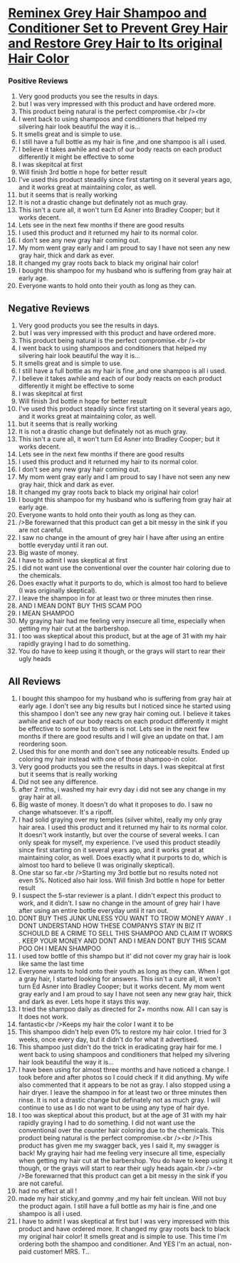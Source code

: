 # [Reminex Grey Hair Shampoo and Conditioner Set to Prevent Grey Hair and Restore Grey Hair to Its original Hair Color](https://products.checkmycream.com/products/Reminex-Grey-Hair-Shampoo-and-Conditioner-Set-to-Prevent-Grey-Hair-and-Restore-Grey-Hair-to-Its-original-Hair-Color.html)

### Positive Reviews

<ol>
      <li>Very good products you see the results in days.</li>
      <li>but I was very impressed with this product and have ordered more.</li>
      <li>This product being natural is the perfect compromise.&lt;br /&gt;&lt;br</li>
      <li>I went back to using shampoos and conditioners that helped my silvering hair look beautiful the way it is...</li>
      <li>It smells great and is simple to use.</li>
      <li>I still have a full bottle as my hair is fine ,and one shampoo is all i used.</li>
      <li>I believe it takes awhile and each of our body reacts on each product differently it might be effective to some</li>
      <li>I was skepitcal at first</li>
      <li>Will finish 3rd bottle n hope for better result</li>
      <li>I&#x27;ve used this product steadily since first starting on it several years ago, and it works great at maintaining color, as well.</li>
      <li>but it seems that is really working</li>
      <li>It is not a drastic change but definately not as much gray.</li>
      <li>This isn&#x27;t a cure all, it won&#x27;t turn Ed Asner into Bradley Cooper; but it works decent.</li>
      <li>Lets see in the next few months if there are good results</li>
      <li>I used this product and it returned my hair to its normal color.</li>
      <li>I don&#x27;t see any new gray hair coming out.  </li>
      <li>My mom went gray early and I am proud to say I have not seen any new gray hair, thick and dark as ever.</li>
      <li>It changed my gray roots back to black my original hair color!</li>
      <li>I bought this shampoo for my husband who is suffering from gray hair at early age.</li>
      <li>Everyone wants to hold onto their youth as long as they can.</li>
</ol>


<h2>Negative Reviews</h2>
<ol>
<li> Very good products you see the results in days.</li>
<li> but I was very impressed with this product and have ordered more.</li>
<li> This product being natural is the perfect compromise.&lt;br /&gt;&lt;br</li>
<li> I went back to using shampoos and conditioners that helped my silvering hair look beautiful the way it is...</li>
<li> It smells great and is simple to use.</li>
<li> I still have a full bottle as my hair is fine ,and one shampoo is all i used.</li>
<li> I believe it takes awhile and each of our body reacts on each product differently it might be effective to some</li>
<li> I was skepitcal at first</li>
<li> Will finish 3rd bottle n hope for better result</li>
<li> I&#x27;ve used this product steadily since first starting on it several years ago, and it works great at maintaining color, as well.</li>
<li> but it seems that is really working</li>
<li> It is not a drastic change but definately not as much gray.</li>
<li> This isn&#x27;t a cure all, it won&#x27;t turn Ed Asner into Bradley Cooper; but it works decent.</li>
<li> Lets see in the next few months if there are good results</li>
<li> I used this product and it returned my hair to its normal color.</li>
<li> I don&#x27;t see any new gray hair coming out.  </li>
<li> My mom went gray early and I am proud to say I have not seen any new gray hair, thick and dark as ever.</li>
<li> It changed my gray roots back to black my original hair color!</li>
<li> I bought this shampoo for my husband who is suffering from gray hair at early age.</li>
<li> Everyone wants to hold onto their youth as long as they can.</li>
<li> /&gt;Be forewarned that this product can get a bit messy in the sink if you are not careful.</li>
<li> I saw no change in the amount of grey hair I have after using an entire bottle everyday until it ran out.</li>
<li> Big waste of money.  </li>
<li> I have to admit I was skeptical at first</li>
<li> I did not want use the conventional over the counter hair coloring due to the chemicals.</li>
<li> Does exactly what it purports to do, which is almost too hard to believe (I was originally skeptical).</li>
<li> I leave the shampoo in for at least two or three minutes then rinse.</li>
<li> AND I MEAN DONT BUY THIS SCAM POO  </li>
<li> I MEAN SHAMPOO</li>
<li> My graying hair had me feeling very insecure all time, especially when getting my hair cut at the barbershop.</li>
<li> I too was skeptical about this product, but at the age of 31 with my hair rapidly graying I had to do something.</li>
<li> You do have to keep using it though, or the grays will start to rear their ugly heads</li>
</ol>

<h2>All Reviews</h2>

<ol>
    <li> I bought this shampoo for my husband who is suffering from gray hair at early age. I don&#x27;t see any big results but I noticed since he started using this shampoo I don&#x27;t see any new gray hair coming out.  I believe it takes awhile and each of our body reacts on each product differently it might be effective to some but to others is not. Lets see in the next few months if there are good results and I will give an update on that. I am reordering soon.</li>
    <li> Used this for one month and don&#x27;t see any noticeable results.  Ended up coloring my hair instead with one of those shampoo-in color.</li>
    <li> Very good products you see the results in days. I was skepitcal at first but it seems that is really working</li>
    <li> Did not see any difference.</li>
    <li> after 2 mths, i  washed my hair evry day i did not see any change in my gray hair at all.</li>
    <li> Big waste of money.  It doesn&#x27;t do what it proposes to do.  I saw no change whatsoever.  It&#x27;s a ripoff.</li>
    <li> I had solid graying over my temples (silver white), really my only gray hair area. I used this product and it returned my hair to its normal color. It doesn&#x27;t work instantly, but over the course of several weeks. I can only speak for myself, my experience. I&#x27;ve used this product steadily since first starting on it several years ago, and it works great at maintaining color, as well. Does exactly what it purports to do, which is almost too hard to believe (I was originally skeptical).</li>
    <li> One star so far.&lt;br /&gt;Starting my 3rd bottle but no results noted not even 5%. Noticed also hair loss. Will finish 3rd bottle n hope for better result</li>
    <li> I suspect the 5-star reviewer is a plant.  I didn&#x27;t expect this product to work, and it didn&#x27;t.  I saw no change in the amount of grey hair I have after using an entire bottle everyday until it ran out.</li>
    <li> DONT BUY THIS JUNK UNLESS YOU WANT TO TROW MONEY AWAY .  I DONT UNDERSTAND HOW THESE COMPANYS STAY IN BIZ  IT SCHOULD BE A CRIME TO SELL THIS SHAMPOO AND CLAIM IT WORKS  . KEEP YOUR MONEY  AND DONT AND I MEAN DONT BUY THIS SCAM POO  OH I MEAN SHAMPOO</li>
    <li> I used  tow bottle of this shampo but it&#x27; did not cover my gray hair is look like same the last time</li>
    <li> Everyone wants to hold onto their youth as long as they can. When I got a gray hair, I started looking for answers. This isn&#x27;t a cure all, it won&#x27;t turn Ed Asner into Bradley Cooper; but it works decent. My mom went gray early and I am proud to say I have not seen any new gray hair, thick and dark as ever. Lets hope it stays this way.</li>
    <li> I tried the shampoo daily as directed for 2+ months now.  All I can say is It does not work.</li>
    <li> fantastic&lt;br /&gt;Keeps my hair the color I want it to be</li>
    <li> This shampoo didn&#x27;t help even 0% to restore my hair color. I tried for 3 weeks, once every day, but it didn&#x27;t  do for what it advertised.</li>
    <li> This shampoo just didn&#x27;t do the trick in eradicating gray hair for me. I went back to using shampoos and conditioners that helped my silvering hair look beautiful the way it is...</li>
    <li> I have been using for almost three months and have noticed a change. I took before and after photos so I could check if it did anything. My wife also commented that it appears to be not as gray. I also stopped using a hair dryer. I leave the shampoo in for at least two or three minutes then rinse. It is not a drastic change but definately not as much gray. I will continue to use as I do not want to be using any type of hair dye.</li>
    <li> I too was skeptical about this product, but at the age of 31 with my hair rapidly graying I had to do something. I did not want use the conventional over the counter hair coloring due to the chemicals. This product being natural is the perfect compromise.&lt;br /&gt;&lt;br /&gt;This product has given me my swagger back, yes I said it, my swagger is back! My graying hair had me feeling very insecure all time, especially when getting my hair cut at the barbershop. You do have to keep using it though, or the grays will start to rear their ugly heads again.&lt;br /&gt;&lt;br /&gt;Be forewarned that this product can get a bit messy in the sink if you are not careful.</li>
    <li> had no effect at all !</li>
    <li> made my hair sticky,and gommy ,and my hair felt unclean. Will not buy the product again. I still have a full bottle as my hair is fine ,and one shampoo is all i used.</li>
    <li> I have to admit I was skeptical at first but I was very impressed with this product and have ordered more. It changed my gray roots back to black my original hair color! It smells great and is simple to use. This time I&#x27;m ordering both the shampoo and conditioner. And YES I&#x27;m an actual, non-paid customer! MRS. T..</li>
</ol>




